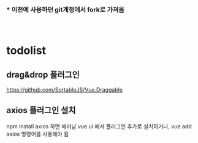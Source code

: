 ### * 이전에 사용하던 git계정에서 fork로 가져옴<br><br><br>

# todolist

## drag&drop 플러그인
https://github.com/SortableJS/Vue.Draggable

## axios 플러그인 설치
npm install axios 하면 에러남
vue ui 에서 플러그인 추가로 설치하거나, vue add axios 명령어를 사용해야 됨
